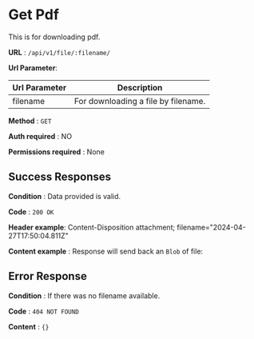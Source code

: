 # Get Pdf

This is for downloading pdf.

**URL** : `/api/v1/file/:filename/`

**Url Parameter**:

| Url Parameter    | Description |
| -------- | ------- |
| filename  | For downloading a file by filename.  |


**Method** : `GET`

**Auth required** : NO

**Permissions required** : None

## Success Responses

**Condition** : Data provided is valid.

**Code** : `200 OK`

**Header example**: Content-Disposition attachment; filename="2024-04-27T17:50:04.811Z"

**Content example** : Response will send back an `Blob` of file:

## Error Response

**Condition** : If there was no filename available.

**Code** : `404 NOT FOUND`

**Content** : `{}`